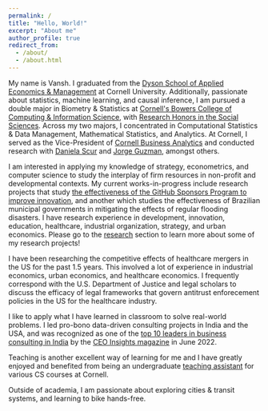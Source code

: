```yaml
---
permalink: /
title: "Hello, World!"
excerpt: "About me"
author_profile: true
redirect_from: 
  - /about/
  - /about.html
---
```

My name is Vansh. I graduated from the [Dyson School of Applied Economics & Management](https://dyson.cornell.edu/) at Cornell University. Additionally, passionate about statistics, machine learning, and causal inference, I am pursued a double major in Biometry & Statistics at [Cornell's Bowers College of Computing & Information Science](https://cis.cornell.edu/), with [Research Honors in the Social Sciences](https://cals.cornell.edu/undergraduate-students/student-research/research-honors-program). Across my two majors, I concentrated in Computational Statistics & Data Management, Mathematical Statistics, and Analytics. At Cornell, I served as the Vice-President of [Cornell Business Analytics](https://www.cornellbusinessanalytics.com/) and conducted research with [Daniela Scur](https://www.danielascur.com/) and [Jorge Guzman](https://business.columbia.edu/faculty/people/jorge-guzman), amongst others.

I am interested in applying my knowledge of strategy, econometrics, and computer science to study the interplay of firm resources in non-profit and developmental contexts. My current works-in-progress include research projects that study [the effectiveness of the GitHub Sponsors Program to improve innovation](https://www.nber.org/papers/w31668), and another which studies the effectiveness of Brazilian municipal governments in mitigating the effects of regular flooding disasters. I have research experience in development, innovation, education, healthcare, industrial organization, strategy, and urban economics. Please go to the [research](https://www.vansh-gupta.com/publications/) section to learn more about some of my research projects!

I have been researching the competitive effects of healthcare mergers in the US for the past 1.5 years. This involved a lot of experience in industrial economics, urban economics, and healthcare economics. I frequently correspond with the U.S. Department of Justice and legal scholars to discuss the efficacy of legal frameworks that govern antitrust enforecement policies in the US for the healthcare industry.  

I like to apply what I have learned in classroom to solve real-world problems. I led pro-bono data-driven consulting projects in India and the USA, and was recognized as one of the [top 10 leaders in business consulting in India](https://www.ceoinsightsindia.com/magazines/leaders-in-business-consultants-june-2022/#page=42) by the [CEO Insights magazine](https://www.ceoinsightsindia.com/) in June 2022. 

Teaching is another excellent way of learning for me and I have greatly enjoyed and benefited from being an undergraduate [teaching assistant](https://www.vansh-gupta.com/teaching/) for various CS courses at Cornell.

Outside of academia, I am passionate about exploring cities & transit systems, and learning to bike hands-free. 
